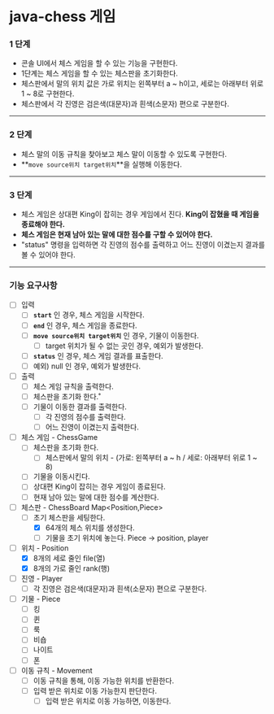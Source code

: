 # java-chess 게임

### 1 단계

- 콘솔 UI에서 체스 게임을 할 수 있는 기능을 구현한다.
- 1단계는 체스 게임을 할 수 있는 체스판을 초기화한다.
- 체스판에서 말의 위치 값은 가로 위치는 왼쪽부터 a ~ h이고, 세로는 아래부터 위로 1 ~ 8로 구현한다.
- 체스판에서 각 진영은 검은색(대문자)과 흰색(소문자) 편으로 구분한다.

***

### 2 단계

- 체스 말의 이동 규칙을 찾아보고 체스 말이 이동할 수 있도록 구현한다.
- **`move source위치 target위치`**을 실행해 이동한다.

***

### 3 단계

- 체스 게임은 상대편 King이 잡히는 경우 게임에서 진다. **King이 잡혔을 때 게임을 종료해야 한다.**
- **체스 게임은 현재 남아 있는 말에 대한 점수를 구할 수 있어야 한다.**
- "status" 명령을 입력하면 각 진영의 점수를 출력하고 어느 진영이 이겼는지 결과를 볼 수 있어야 한다.

***

### 기능 요구사항

- [ ] 입력
  - [ ] **`start`** 인 경우, 체스 게임을 시작한다.
  - [ ] **`end`** 인 경우, 체스 게임을 종료한다.
  - [ ] **`move source위치 target위치`** 인 경우, 기물이 이동한다.
    - [ ] target 위치가 될 수 없는 곳인 경우, 예외가 발생한다.
  - [ ] **`status`** 인 경우, 체스 게임 결과를 표출한다.
  - [ ] 예외) null 인 경우, 예외가 발생한다.

- [ ] 출력
  - [ ] 체스 게임 규칙을 출력한다.
  - [ ] 체스판을 초기화 한다.˚
  - [ ] 기물이 이동한 결과를 출력한다.
    - [ ] 각 진영의 점수를 출력한다.
    - [ ] 어느 진영이 이겼는지 출력한다.

- [ ] 체스 게임 - ChessGame
  - [ ] 체스판을 초기화 한다.
    - [ ] 체스판에서 말의 위치 - (가로: 왼쪽부터 a ~ h / 세로: 아래부터 위로 1 ~ 8)
  - [ ] 기물을 이동시킨다.
  - [ ] 상대편 King이 잡히는 경우 게임이 종료된다.
  - [ ] 현재 남아 있는 말에 대한 점수를 계산한다.

- [ ] 체스판 - ChessBoard Map<Position,Piece>
  - [ ] 초기 체스판을 세팅한다.
    - [x] 64개의 체스 위치를 생성한다.
    - [ ] 기물을 초기 위치에 놓는다. Piece -> position, player

- [ ] 위치 - Position
  - [x] 8개의 세로 줄인 file(열)
  - [x] 8개의 가로 줄인 rank(행)

- [ ] 진영 - Player
  - [ ] 각 진영은 검은색(대문자)과 흰색(소문자) 편으로 구분한다.

- [ ] 기물 - Piece
    - [ ] 킹
    - [ ] 퀸
    - [ ] 룩
    - [ ] 비숍
    - [ ] 나이트
    - [ ] 폰

- [ ] 이동 규칙 - Movement
    - [ ] 이동 규칙을 통해, 이동 가능한 위치를 반환한다.
    - [ ] 입력 받은 위치로 이동 가능한지 판단한다.
        - [ ] 입력 받은 위치로 이동 가능하면, 이동한다.